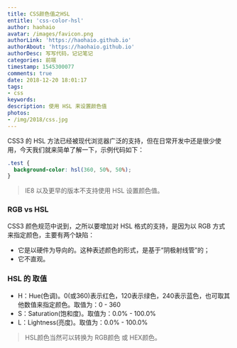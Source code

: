 ```yaml
---
title: CSS颜色值之HSL
entitle: 'css-color-hsl'
author: haohaio
avatar: /images/favicon.png
authorLink: 'https://haohaio.github.io'
authorAbout: 'https://haohaio.github.io'
authorDesc: 写写代码，记记笔记
categories: 前端
timestamp: 1545300077
comments: true
date: 2018-12-20 18:01:17
tags:
- css
keywords:
description: 使用 HSL 来设置颜色值
photos:
- /img/2018/css.jpg
---
```


CSS3 的 HSL 方法已经被现代浏览器广泛的支持，但在日常开发中还是很少使用，今天我们就来简单了解一下，示例代码如下：

```css
.test {
  background-color: hsl(360, 50%, 50%);
}
```

> IE8 以及更早的版本不支持使用 HSL 设置颜色值。

### RGB vs HSL

CSS3 颜色规范中说到，之所以要增加对 HSL 格式的支持，是因为以 RGB 方式来指定颜色，主要有两个缺陷：

- 它是以硬件为导向的。这种表述颜色的形式，是基于“阴极射线管”的；
- 它不直观。

### HSL 的 取值

- H：Hue(色调)。0(或360)表示红色，120表示绿色，240表示蓝色，也可取其他数值来指定颜色。取值为：0 - 360
- S：Saturation(饱和度)。取值为：0.0% - 100.0%
- L：Lightness(亮度)。取值为：0.0% - 100.0%
  
> HSL颜色当然可以转换为 RGB颜色 或 HEX颜色。